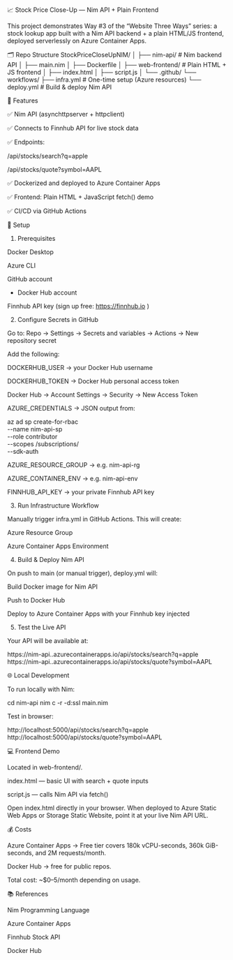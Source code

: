 📈 Stock Price Close-Up — Nim API + Plain Frontend

This project demonstrates Way #3 of the “Website Three Ways” series:
a stock lookup app built with a Nim API backend + a plain HTML/JS frontend, deployed serverlessly on Azure Container Apps.

🗂 Repo Structure
StockPriceCloseUpNIM/
│
├── nim-api/           # Nim backend API
│   ├── main.nim
│   ├── Dockerfile
│
├── web-frontend/      # Plain HTML + JS frontend
│   ├── index.html
│   ├── script.js
│
└── .github/
    └── workflows/
        ├── infra.yml   # One-time setup (Azure resources)
        └── deploy.yml  # Build & deploy Nim API

🚀 Features

✅ Nim API (asynchttpserver + httpclient)

✅ Connects to Finnhub API for live stock data

✅ Endpoints:

/api/stocks/search?q=apple

/api/stocks/quote?symbol=AAPL

✅ Dockerized and deployed to Azure Container Apps

✅ Frontend: Plain HTML + JavaScript fetch() demo

✅ CI/CD via GitHub Actions

🔑 Setup
1. Prerequisites

Docker Desktop

Azure CLI

GitHub account
 + Docker Hub account

Finnhub API key (sign up free: https://finnhub.io
)

2. Configure Secrets in GitHub

Go to: Repo → Settings → Secrets and variables → Actions → New repository secret

Add the following:

DOCKERHUB_USER → your Docker Hub username

DOCKERHUB_TOKEN → Docker Hub personal access token

Docker Hub → Account Settings → Security → New Access Token

AZURE_CREDENTIALS → JSON output from:

az ad sp create-for-rbac \
  --name nim-api-sp \
  --role contributor \
  --scopes /subscriptions/<your-subscription-id> \
  --sdk-auth


AZURE_RESOURCE_GROUP → e.g. nim-api-rg

AZURE_CONTAINER_ENV → e.g. nim-api-env

FINNHUB_API_KEY → your private Finnhub API key

3. Run Infrastructure Workflow

Manually trigger infra.yml in GitHub Actions.
This will create:

Azure Resource Group

Azure Container Apps Environment

4. Build & Deploy Nim API

On push to main (or manual trigger), deploy.yml will:

Build Docker image for Nim API

Push to Docker Hub

Deploy to Azure Container Apps with your Finnhub key injected

5. Test the Live API

Your API will be available at:

https://nim-api.<region>.azurecontainerapps.io/api/stocks/search?q=apple
https://nim-api.<region>.azurecontainerapps.io/api/stocks/quote?symbol=AAPL

🌐 Local Development

To run locally with Nim:

cd nim-api
nim c -r -d:ssl main.nim


Test in browser:

http://localhost:5000/api/stocks/search?q=apple
http://localhost:5000/api/stocks/quote?symbol=AAPL

💻 Frontend Demo

Located in web-frontend/.

index.html — basic UI with search + quote inputs

script.js — calls Nim API via fetch()

Open index.html directly in your browser.
When deployed to Azure Static Web Apps or Storage Static Website, point it at your live Nim API URL.

💰 Costs

Azure Container Apps → Free tier covers 180k vCPU-seconds, 360k GiB-seconds, and 2M requests/month.

Docker Hub → free for public repos.

Total cost: ~$0–5/month depending on usage.

📚 References

Nim Programming Language

Azure Container Apps

Finnhub Stock API

Docker Hub